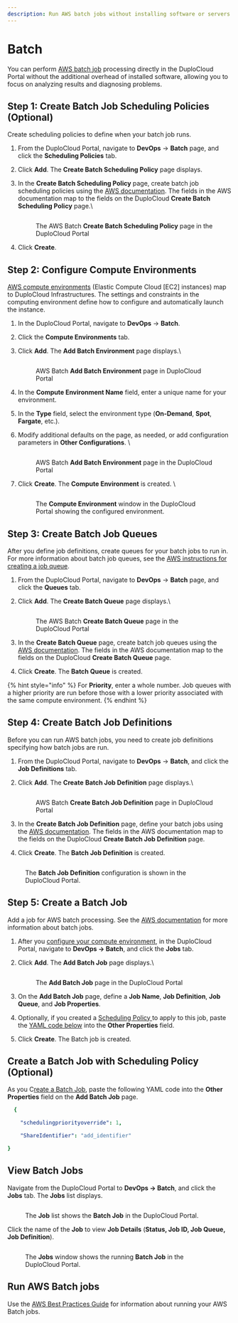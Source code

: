 ```yaml
---
description: Run AWS batch jobs without installing software or servers
---
```


# Batch

You can perform [AWS batch job](https://docs.aws.amazon.com/batch/latest/userguide/jobs.html) processing directly in the DuploCloud Portal without the additional overhead of installed software, allowing you to focus on analyzing results and diagnosing problems.

## Step 1: Create Batch Job Scheduling Policies (Optional)&#x20;

Create scheduling policies to define when your batch job runs.&#x20;

1. From the DuploCloud Portal, navigate to **DevOps** -> **Batch** page, and click the **Scheduling Policies** tab.
2.  Click **Add**. The **Create Batch Scheduling Policy** page displays.


3.  In the **Create Batch Scheduling Policy** page, create batch job scheduling policies using the [AWS documentation](https://docs.aws.amazon.com/batch/latest/userguide/scheduling-policies.html). The fields in the AWS documentation map to the fields on the DuploCloud **Create Batch Scheduling Policy** page.\


    <div align="left">

    <figure><img src="../../.gitbook/assets/scheduling new 1.png" alt=""><figcaption><p>The AWS Batch <strong>Create Batch Scheduling Policy</strong> page in the DuploCloud Portal</p></figcaption></figure>

    </div>
4. Click **Create**.

## Step 2: Configure Compute Environments

[AWS compute environments](https://docs.aws.amazon.com/batch/latest/userguide/getting-started-eks.html#getting-started-eks-step-1) (Elastic Compute Cloud \[EC2] instances) map to DuploCloud Infrastructures. The settings and constraints in the computing environment define how to configure and automatically launch the instance.

1. In the DuploCloud Portal, navigate to **DevOps** -> **Batch**.&#x20;
2. Click the **Compute Environments** tab.
3.  Click **Add**. The **Add Batch Environment** page displays.\


    <div align="left">

    <figure><img src="../../.gitbook/assets/newcompute environment.png" alt=""><figcaption><p>AWS Batch <strong>Add Batch Environment</strong> page in DuploCloud Portal<br></p></figcaption></figure>

    </div>
4. In the **Compute Environment Name** field, enter a unique name for your environment.
5. In the **Type** field, select the environment type (**On-Demand**, **Spot**, **Fargate**, etc.).
6.  Modify additional defaults on the page, as needed, or add configuration parameters in **Other Configurations**. \


    <div align="left">

    <figure><img src="../../.gitbook/assets/newcomputeenv2 (1).png" alt=""><figcaption><p>AWS Batch <strong>Add Batch Environment</strong> page in the DuploCloud Portal</p></figcaption></figure>

    </div>
7.  Click **Create**. The **Compute Environment** is created. \


    <div align="left">

    <figure><img src="../../.gitbook/assets/missin gphoto computee environemnt.png" alt=""><figcaption><p>The <strong>Compute Environment</strong> window in the DuploCloud Portal showing the configured environment. </p></figcaption></figure>

    </div>

## Step 3: Create Batch Job Queues

After you define job definitions, create queues for your batch jobs to run in. For more information about batch job queues, see the [AWS instructions for creating a job queue](https://docs.aws.amazon.com/batch/latest/userguide/create-job-queue-ec2.html).

1. From the DuploCloud Portal, navigate to **DevOps** -> **Batch** page, and click the **Queues** tab.
2.  Click **Add**. The **Create Batch Queue** page displays.\


    <div align="left">

    <figure><img src="../../.gitbook/assets/new batch queue.png" alt=""><figcaption><p>The AWS Batch <strong>Create Batch Queue</strong> page in the DuploCloud Portal</p></figcaption></figure>

    </div>
3. In the **Create Batch Queue** page, create batch job queues using the [AWS documentation](https://docs.aws.amazon.com/batch/latest/userguide/job\_queues.html). The fields in the AWS documentation map to the fields on the DuploCloud **Create Batch Queue** page.
4. Click **Create**. The **Batch Queue** is created.&#x20;

{% hint style="info" %}
For **Priority**, enter a whole number. Job queues with a higher priority are run before those with a lower priority associated with the same compute environment.&#x20;
{% endhint %}

## Step 4: Create Batch Job Definitions

Before you can run AWS batch jobs, you need to create job definitions specifying how batch jobs are run.

1. From the DuploCloud Portal, navigate to **DevOps** -> **Batch**, and click the **Job Definitions** tab.
2.  Click **Add**. The **Create** **Batch Job Definition** page displays.\


    <div align="left">

    <figure><img src="../../.gitbook/assets/new batch job definition.png" alt=""><figcaption><p>AWS Batch <strong>Create Batch Job Definition</strong> page in DuploCloud Portal<br></p></figcaption></figure>

    </div>


3. In the **Create Batch Job Definition** page, define your batch jobs using the [AWS documentation](https://docs.aws.amazon.com/batch/latest/userguide/job\_definitions.html). The fields in the AWS documentation map to the fields on the DuploCloud **Create Batch Job Definition** page.
4. Click **Create**. The **Batch Job Definition** is created.&#x20;

<div align="left">

<figure><img src="../../.gitbook/assets/batchdef2.png" alt=""><figcaption><p>The <strong>Batch Job Definition</strong> configuration is shown in the DuploCloud Portal.</p></figcaption></figure>

</div>

## Step 5: Create a Batch Job

Add a job for AWS batch processing. See the [AWS documentation](https://docs.aws.amazon.com/batch/latest/userguide/jobs.html) for more information about batch jobs.

1. After you [configure your compute environment](batch.md#configuring-compute-environments), in the DuploCloud Portal, navigate to **DevOps -> Batch**, and click the **Jobs** tab.&#x20;
2.  Click **Add**. The **Add Batch Job** page displays.\


    <div align="left">

    <figure><img src="../../.gitbook/assets/new batch job image.png" alt=""><figcaption><p>The <strong>Add Batch Job</strong> page in the DuploCloud Portal</p></figcaption></figure>

    </div>
3. On the **Add Batch Job** page, define a **Job Name**, **Job Definition**, **Job Queue**, and **Job Properties**.
4. Optionally, if you created a [Scheduling Policy ](batch.md#create-batch-job-scheduling-policies-optional)to apply to this job, paste the [YAML code below](batch.md#applying-a-scheduling-policy-to-a-batch-job-optional) into the **Other Properties** field.&#x20;
5. Click **Create**. The Batch job is created.&#x20;

## Create a Batch Job with Scheduling Policy (Optional)

As you C[reate a Batch Job](batch.md#create-a-batch-job), paste the following YAML code into the **Other Properties** field on the **Add Batch Job** page.&#x20;

```yaml
  {    

    "schedulingpriorityoverride": 1,

    "ShareIdentifier": "add_identifier"

}
```

## View Batch Jobs

Navigate from the DuploCloud Portal to **DevOps -> Batch**, and click the **Jobs** tab. The **Jobs** list displays.&#x20;

<figure><img src="../../.gitbook/assets/job list screenshot.png" alt=""><figcaption><p>The <strong>Job</strong> list shows the <strong>Batch Job</strong> in the DuploCloud Portal. </p></figcaption></figure>

Click the name of the **Job** to view **Job Details** (**Status, Job ID, Job Queue, Job Definition**).&#x20;

<div align="left">

<figure><img src="../../.gitbook/assets/image (2) (9).png" alt=""><figcaption><p>The <strong>Jobs</strong> window shows the running <strong>Batch Job</strong> in the DuploCloud Portal.</p></figcaption></figure>

</div>

## Run AWS Batch jobs

Use the [AWS Best Practices Guide](https://docs.aws.amazon.com/batch/latest/userguide/best-practices.html) for information about running your AWS Batch jobs.
